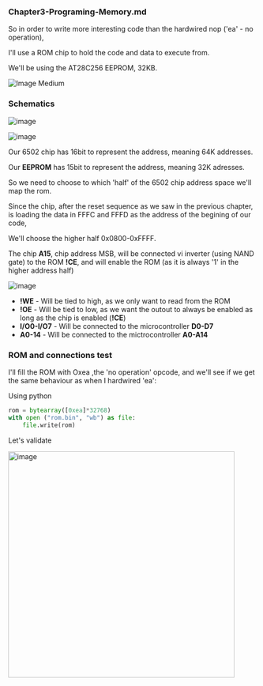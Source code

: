 ### Chapter3-Programing-Memory.md

So in order to write more interesting code than the hardwired nop ('ea' - no operation),

I'll use a ROM chip to hold the code and data to execute from.

We'll be using the AT28C256 EEPROM, 32KB.

![Image Medium](https://github.com/gbenamy/Building-6502-computer/assets/24626396/f9cc3dfd-6909-47d8-b85c-67c7cee75eba)


### Schematics

![image](https://github.com/gbenamy/Building-6502-computer/assets/24626396/ffe5fb85-2792-4410-8f10-d3f56edfc2bb)

![image](https://github.com/gbenamy/Building-6502-computer/assets/24626396/b069ae6e-069c-40b9-a29d-bfc323ac244f)

Our 6502 chip has 16bit to represent the address, meaning 64K addresses.

Our **EEPROM** has 15bit to represent the address, meaning 32K adresses.

So we need to choose to which 'half' of the 6502 chip address space we'll map the rom.

Since the chip, after the reset sequence as we saw in the previous chapter, is loading the data in FFFC and FFFD as the address of the begining of our code,

We'll choose the higher half 0x0800-0xFFFF.

The chip **A15**, chip address MSB, will be connected vi inverter (using NAND gate) to the ROM **!CE**, and will enable the ROM (as it is always '1' in the higher address half)

![image](https://github.com/gbenamy/Building-6502-computer/assets/24626396/658c2c9a-9dff-45f9-af6b-fdfc0444d699)


* **!WE** - Will be tied to high, as we only want to read from the ROM
* **!OE** - Will be tied to low, as we want the outout to always be enabled as long as the chip is enabled (**!CE**)
* **I/O0-I/O7** - Will be connected to the microcontroller **D0-D7**
* **A0-14** - Will be connected to the mictrocontroller **A0-A14**

### ROM and connections test

I'll fill the ROM with Oxea ,the 'no operation' opcode, and we'll see if we get the same behaviour as when I hardwired 'ea':

Using python

```python
rom = bytearray([0xea]*32768)
with open ("rom.bin", "wb") as file:
    file.write(rom)
```

Let's validate

<img width="458" alt="image" src="https://github.com/gbenamy/Building-6502-computer/assets/24626396/6e8a75c5-9e1c-459d-a6ed-49494ab955ce">










